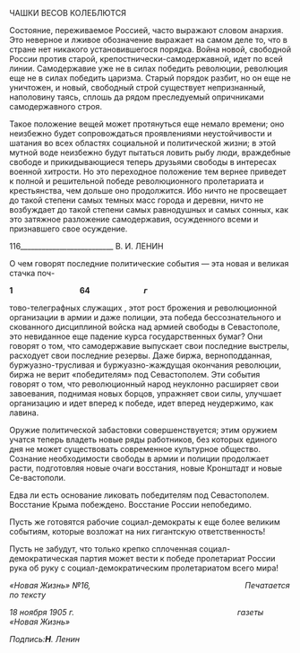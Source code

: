 ЧАШКИ ВЕСОВ КОЛЕБЛЮТСЯ

Состояние, переживаемое Россией, часто выражают словом анархия. Это неверное и лживое обозначение выражает на самом деле то, что в стране нет никакого установив­шегося порядка. Война новой, свободной России против старой, крепостнически-самодержавной, идет по всей линии. Самодержавие уже не в силах победить револю­ции, революция еще не в силах победить царизма. Старый порядок разбит, но он еще не уничтожен, и новый, свободный строй существует непризнанный, наполовину таясь, сплошь да рядом преследуемый опричниками самодержавного строя.

Такое положение вещей может протянуться еще немало времени; оно неизбежно бу­дет сопровождаться проявлениями неустойчивости и шатания во всех областях соци­альной и политической жизни; в этой мутной воде неизбежно будут пытаться ловить рыбу люди, враждебные свободе и прикидывающиеся теперь друзьями свободы в инте­ресах военной хитрости. Но это переходное положение тем вернее приведет к полной и решительной победе революционного пролетариата и крестьянства, чем дольше оно продолжится. Ибо ничто не просвещает до такой степени самых темных масс города и деревни, ничто не возбуждает до такой степени самых равнодушных и самых сонных, как это затяжное разложение самодержавия, осужденного всеми и признавшего свое осуждение.

  

116__________________________ В. И. ЛЕНИН

О чем говорят последние политические события — эта новая и великая стачка поч-

**1                                    64                             _г_**

тово-телеграфных служащих , этот рост брожения и революционной организации в армии и даже полиции, эта победа бессознательного и скованного дисциплиной войска над армией свободы в Севастополе, это невиданное еще падение курса государствен­ных бумаг? Они говорят о том, что самодержавие выпускает свои последние выстрелы, расходует свои последние резервы. Даже биржа, верноподданная, буржуазно-трусливая и буржуазно-жаждущая окончания революции, биржа не верит «победителям» под Се­вастополем. Эти события говорят о том, что революционный народ неуклонно расши­ряет свои завоевания, поднимая новых борцов, упражняет свои силы, улучшает органи­зацию и идет вперед к победе, идет вперед неудержимо, как лавина.

Оружие политической забастовки совершенствуется; этим оружием учатся теперь владеть новые ряды работников, без которых единого дня не может существовать со­временное культурное общество. Сознание необходимости свободы в армии и полиции продолжает расти, подготовляя новые очаги восстания, новые Кронштадт и новые Се-вастополи.

Едва ли есть основание ликовать победителям под Севастополем. Восстание Крыма побеждено. Восстание России непобедимо.

Пусть же готовятся рабочие социал-демократы к еще более великим событиям, ко­торые возложат на них гигантскую ответственность!

Пусть не забудут, что только крепко сплоченная социал-демократическая партия может вести к победе пролетариат России рука об руку с социал-демократическим про­летариатом всего мира!

_«Новая Жизнь» №16,                                                                      Печатается по тексту_

_18 ноября 1905 г.                                                                          газеты «Новая Жизнь»_

_Подпись:__Η__. Ленин_